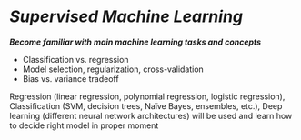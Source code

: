# ***Supervised Machine Learning***
***Become familiar with main machine learning tasks and concepts***
  - Classification vs. regression
  - Model selection, regularization, cross-validation
  - Bias vs. variance tradeoff

Regression (linear regression, polynomial regression, logistic regression), Classification (SVM, decision trees, Naïve Bayes, ensembles, etc.), Deep learning (different neural network architectures) will be used and learn how to decide right model in proper moment
